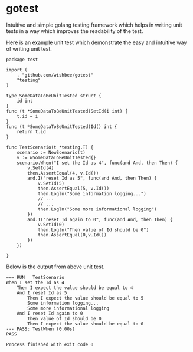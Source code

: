 # gotest

Intuitive and simple golang testing framework which helps in writing unit tests in a way which improves the readability of the test.

Here is an example unit test which demonstrate the easy and intuitive way of writing unit test.
``` 
package test

import (
	. "github.com/wishbee/gotest"
	"testing"
)

type SomeDataToBeUnitTested struct {
	id int
}
func (t *SomeDataToBeUnitTested)SetId(i int) {
	t.id = i
}
func (t *SomeDataToBeUnitTested)Id() int {
	return t.id
}

func TestScenario(t *testing.T) {
	scenario := NewScenario(t)
	v := &SomeDataToBeUnitTested{}
	scenario.When("I set the Id as 4", func(and And, then Then) {
		v.SetId(4)
		then.AssertEqual(4, v.Id())
		and.I("reset Id as 5", func(and And, then Then) {
			v.SetId(5)
			then.AssertEqual(5, v.Id())
			then.Logln("Some information logging...")
			// ...
			// ...
			then.Logln("Some more informational logging")
		})
		and.I("reset Id again to 0", func(and And, then Then) {
			v.SetId(0)
			then.Logln("Then value of Id should be 0")
			then.AssertEqual(0,v.Id())
		})
	})

}
```

Below is the output from above unit test.
```
=== RUN   TestScenario
When I set the Id as 4
    Then I expect the value should be equal to 4
    And I reset Id as 5
        Then I expect the value should be equal to 5
        Some information logging...
        Some more informational logging
    And I reset Id again to 0
        Then value of Id should be 0
        Then I expect the value should be equal to 0
--- PASS: TestWhen (0.00s)
PASS

Process finished with exit code 0
```